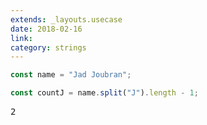 ```yaml
---
extends: _layouts.usecase
date: 2018-02-16
link: 
category: strings
---
```



```javascript
const name = "Jad Joubran";

const countJ = name.split("J").length - 1;
```

<pre class="output">2</pre>